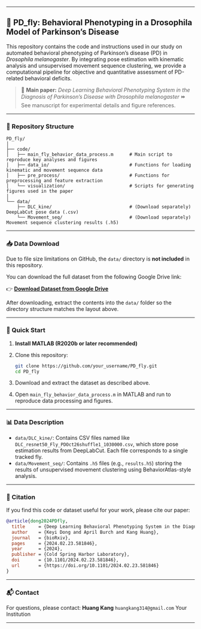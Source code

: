 
---

## 🧠 PD\_fly: Behavioral Phenotyping in a Drosophila Model of Parkinson’s Disease

This repository contains the code and instructions used in our study on automated behavioral phenotyping of Parkinson’s disease (PD) in *Drosophila melanogaster*. By integrating pose estimation with kinematic analysis and unsupervised movement sequence clustering, we provide a computational pipeline for objective and quantitative assessment of PD-related behavioral deficits.

> 📌 **Main paper:** *Deep Learning Behavioral Phenotyping System in the Diagnosis of Parkinson’s Disease with Drosophila melanogaster*
> ⏩ See manuscript for experimental details and figure references.

---

### 📁 Repository Structure

```
PD_fly/
│
├── code/
│   ├── main_fly_behavior_data_process.m      # Main script to reproduce key analyses and figures
│   ├── data_io/                              # Functions for loading kinematic and movement sequence data
│   ├── pre_process/                          # Functions for preprocessing and feature extraction
│   └── visualization/                        # Scripts for generating figures used in the paper
│
└── data/
    ├── DLC_kine/                             # (Download separately) DeepLabCut pose data (.csv)
    └── Movement_seq/                         # (Download separately) Movement sequence clustering results (.h5)
```

---

### 📥 Data Download

Due to file size limitations on GitHub, the `data/` directory is **not included** in this repository.

You can download the full dataset from the following Google Drive link:

👉 [**Download Dataset from Google Drive**]([https://your_google_drive_link_here](https://drive.google.com/drive/folders/17M-50X0K2_2rGaFiPgNmP82BiLqUeHrr?usp=sharing))

After downloading, extract the contents into the `data/` folder so the directory structure matches the layout above.

---

### 🚀 Quick Start

1. **Install MATLAB (R2020b or later recommended)**
2. Clone this repository:

   ```bash
   git clone https://github.com/your_username/PD_fly.git
   cd PD_fly
   ```
3. Download and extract the dataset as described above.
4. Open `main_fly_behavior_data_process.m` in MATLAB and run to reproduce data processing and figures.

---

### 📊 Data Description

* `data/DLC_kine/`: Contains CSV files named like `DLC_resnet50_Fly_PDOct26shuffle1_1030000.csv`, which store pose estimation results from DeepLabCut. Each file corresponds to a single tracked fly.
* `data/Movement_seq/`: Contains `.h5` files (e.g., `results.h5`) storing the results of unsupervised movement clustering using BehaviorAtlas-style analysis.

---

### 📘 Citation

If you find this code or dataset useful for your work, please cite our paper:

```bibtex
@article{dong2024PDfly,
  title     = {Deep Learning Behavioral Phenotyping System in the Diagnosis of Parkinson’s Disease with Drosophila melanogaster},
  author    = {Keyi Dong and April Burch and Kang Huang},
  journal   = {bioRxiv},
  pages     = {2024.02.23.581846},
  year      = {2024},
  publisher = {Cold Spring Harbor Laboratory},
  doi       = {10.1101/2024.02.23.581846},
  url       = {https://doi.org/10.1101/2024.02.23.581846}
}
```

---

### 📬 Contact

For questions, please contact:
**Huang Kang**
`huangkang314@gmail.com`
Your Institution

---
